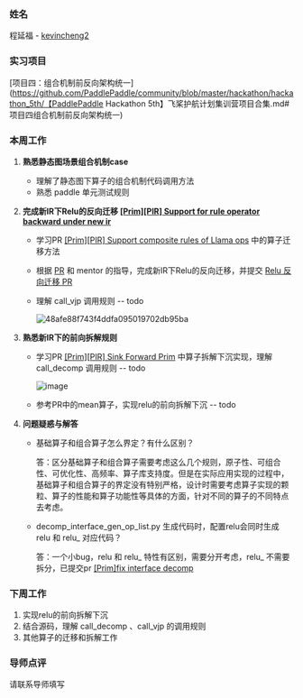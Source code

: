 ### 姓名
程延福 - [kevincheng2](https://github.com/kevincheng2)

### 实习项目
[项目四：组合机制前反向架构统一](https://github.com/PaddlePaddle/community/blob/master/hackathon/hackathon_5th/【PaddlePaddle Hackathon 5th】飞桨护航计划集训营项目合集.md#项目四组合机制前反向架构统一)

### 本周工作

1. **熟悉静态图场景组合机制case**
	* 理解了静态图下算子的组合机制代码调用方法
	* 熟悉 paddle 单元测试规则


2. **完成新IR下Relu的反向迁移  [[Prim][PIR] Support for rule operator backward under new ir](https://github.com/PaddlePaddle/Paddle/pull/58210)**
	
	* 学习PR [[Prim][PIR] Support composite rules of Llama ops](https://github.com/PaddlePaddle/Paddle/pull/58018) 中的算子迁移方法
	
	* 根据 [PR](https://github.com/PaddlePaddle/Paddle/pull/58018) 和 mentor 的指导，完成新IR下Relu的反向迁移，并提交 [Relu 反向迁移 PR](https://github.com/PaddlePaddle/Paddle/pull/58210)
	
	* 理解 call_vjp 调用规则 -- todo
	
	  ![48afe88f743f4ddfa095019702db95ba](C:\Users\dell\Documents\vsCode\Camp\WeeklyReports\04_kevincheng2\assets\48afe88f743f4ddfa095019702db95ba-1698204944186-2.png)
	
3. **熟悉新IR下的前向拆解规则**
	
	* 学习PR [[Prim][PIR] Sink Forward Prim](https://github.com/PaddlePaddle/Paddle/pull/58130) 中算子拆解下沉实现，理解 call_decomp 调用规则 -- todo
	
	  ![image](https://user-images.githubusercontent.com/116002591/275771637-1c70c9ba-3fdf-4d41-9e63-ff6559cf9a21.png)
	
	* 参考PR中的mean算子，实现relu的前向拆解下沉 -- todo
	
3. **问题疑惑与解答**


	* 基础算子和组合算子怎么界定？有什么区别？
	
	    答：区分基础算子和组合算子需要考虑这么几个规则，原子性、可组合性、可优化性、高频率、算子库支持度。但是在实际应用实现的过程中，基础算子和组合算子的界定没有特别严格，设计时需要考虑算子实现的颗粒、算子的性能和算子功能性等具体的方面，针对不同的算子的不同特点去考虑。
	
	* decomp_interface_gen_op_list.py 生成代码时，配置relu会同时生成 relu 和 relu_ 对应代码？
	
	    答：一个小bug，relu 和 relu_ 特性有区别，需要分开考虑，relu_ 不需要拆分，已提交pr [[Prim]fix interface decomp](https://github.com/PaddlePaddle/Paddle/pull/58322)


### 下周工作

1. 实现relu的前向拆解下沉
2. 结合源码，理解 call_decomp 、call_vjp 的调用规则
3. 其他算子的迁移和拆解工作

### 导师点评
请联系导师填写